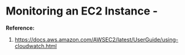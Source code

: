 # Monitoring an EC2 Instance - 

**Reference:**  
1. https://docs.aws.amazon.com/AWSEC2/latest/UserGuide/using-cloudwatch.html

